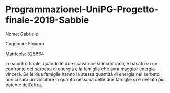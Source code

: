 # ProgrammazioneI-UniPG-Progetto-finale-2019-Sabbie


Nome: Gabriele

Cognome: Finauro

Matricola: 325664




Lo scontro finale, quando le due scavatrice si incontrano, è basato su un confronto dei serbatoi di energia e la famiglia che avrà maggior energia vincerà.
Se le due famiglie hanno la stessa quantità di energia nei serbatoi  non ci sarà un vincitore in quanto nessuna delle due famiglie si è rivelata più potente dell'altra.
